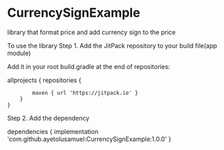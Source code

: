 # CurrencySignExample
library that format price and add currency sign to the price

To use the library
Step 1. Add the JitPack repository to your build file(app module)

Add it in your root build.gradle at the end of repositories:



allprojects {
		repositories {
			
			maven { url 'https://jitpack.io' }
		}
	}
  
  Step 2. Add the dependency
  
  
  
  
  dependencies {
	        implementation 'com.github.ayetolusamuel:CurrencySignExample:1.0.0'
	}
